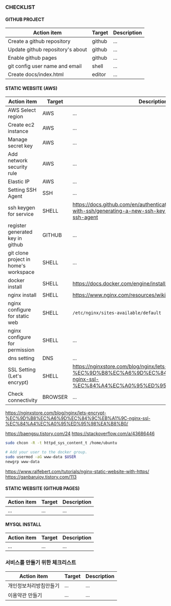 ### CHECKLIST

#### GITHUB PROJECT

| Action item                      | Target | Description |
| -------------------------------- | ------ | ----------- |
| Create a github repository       | github | ...         |
| Update github repository's about | github | ...         |
| Enable github pages              | github | ...         |
| git config user name and email   | shell  | ...         |
| Create docs/index.html           | editor | ...         |

#### STATIC WEBSITE (AWS)

| Action item                      | Target | Description |
| -------------------------------- | ------ | ----------- |
| AWS Select region                | AWS    | ...         |
| Create ec2 instance              | AWS    | ...         |
| Manage secret key                | AWS    | ...         |
| Add network security rule        | AWS    | ...         |
| Elastic IP                       | AWS    | ...         |
| Setting SSH Agent                | SSH    | ...         |
| ssh keygen for service           | SHELL  | https://docs.github.com/en/authentication/connecting-to-github-with-ssh/generating-a-new-ssh-key-and-adding-it-to-the-ssh-agent |
| register generated key in github | GITHUB | ...         |
| git clone project in home's workspace | SHELL | ... |
| docker install                   | SHELL  | https://docs.docker.com/engine/install/ubuntu/ |
| nginx install                    | SHELL  | https://www.nginx.com/resources/wiki/start/topics/tutorials/install/ |
| nginx configure for static web   | SHELL  | `/etc/nginx/sites-available/default` |
| nginx configure for permission   | SHELL  | ... |
| dns setting                      | DNS | ... |
| SSL Setting (Let's encrypt)      | SHELL | https://nginxstore.com/blog/nginx/lets-encrypt-%EC%9D%B8%EC%A6%9D%EC%84%9C%EB%A1%9C-nginx-ssl-%EC%84%A4%EC%A0%95%ED%95%98%EA%B8%B0/ |
| Check connectivity               | BROWSER | ... |

https://nginxstore.com/blog/nginx/lets-encrypt-%EC%9D%B8%EC%A6%9D%EC%84%9C%EB%A1%9C-nginx-ssl-%EC%84%A4%EC%A0%95%ED%95%98%EA%B8%B0/



https://baengsu.tistory.com/24
https://stackoverflow.com/a/43686446

```sh
sudo chcon -R -t httpd_sys_content_t /home/ubuntu
```

```sh
# Add your user to the docker group.
sudo usermod -aG www-data $USER
newgrp www-data
```

https://www.ralfebert.com/tutorials/nginx-static-website-with-https/
https://ganbarujoy.tistory.com/113

#### STATIC WEBSITE (GITHUB PAGES)

| Action item                      | Target | Description |
| -------------------------------- | ------ | ----------- |
| ...                              | ...    | ...         |

#### MYSQL INSTALL

| Action item                      | Target | Description |
| -------------------------------- | ------ | ----------- |
| ...                              | ...    | ...         |

### 서비스를 만들기 위한 체크리스트

| Action item                      | Target | Description |
| -------------------------------- | ------ | ----------- |
| 개인정보처리방침만들기             | ...    | ...         |
| 이용약관 만들기                   | ...    | ...         |